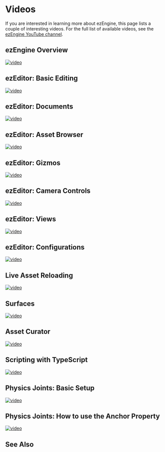 # Videos

If you are interested in learning more about ezEngine, this page lists a couple of interesting videos.
For the full list of available videos, see the [ezEngine YouTube channel](https://www.youtube.com/@ezEngine).

## ezEngine Overview

[![video](https://img.youtube.com/vi/fN5GIquWZLg/0.jpg)](https://www.youtube.com/watch?v=fN5GIquWZLg)

## ezEditor: Basic Editing

[![video](https://img.youtube.com/vi/tIr5UEgSz2s/0.jpg)](https://www.youtube.com/watch?v=tIr5UEgSz2s)

## ezEditor: Documents

[![video](https://img.youtube.com/vi/ky3HFWzuUk4/0.jpg)](https://www.youtube.com/watch?v=ky3HFWzuUk4)

## ezEditor: Asset Browser

[![video](https://img.youtube.com/vi/yDD6aQWgrqg/0.jpg)](https://www.youtube.com/watch?v=yDD6aQWgrqg)

## ezEditor: Gizmos

[![video](https://img.youtube.com/vi/ua70HBP93co/0.jpg)](https://www.youtube.com/watch?v=ua70HBP93co)

## ezEditor: Camera Controls

[![video](https://img.youtube.com/vi/qDiqRlzafLs/0.jpg)](https://www.youtube.com/watch?v=qDiqRlzafLs)

## ezEditor: Views

[![video](https://img.youtube.com/vi/2erB3AfSAJ0/0.jpg)](https://www.youtube.com/watch?v=2erB3AfSAJ0)

## ezEditor: Configurations

[![video](https://img.youtube.com/vi/ivkAIlbK5f0/0.jpg)](https://www.youtube.com/watch?v=ivkAIlbK5f0)

## Live Asset Reloading

[![video](https://img.youtube.com/vi/1OUJfB6ltWw/0.jpg)](https://www.youtube.com/watch?v=1OUJfB6ltWw)

## Surfaces

[![video](https://img.youtube.com/vi/zTKDNHpKz4o/0.jpg)](https://www.youtube.com/watch?v=zTKDNHpKz4o)

## Asset Curator

[![video](https://img.youtube.com/vi/q9_bGgBjENA/0.jpg)](https://www.youtube.com/watch?v=q9_bGgBjENA)

## Scripting with TypeScript

[![video](https://img.youtube.com/vi/T1eDenHWPKc/0.jpg)](https://www.youtube.com/watch?v=T1eDenHWPKc)

## Physics Joints: Basic Setup

[![video](https://img.youtube.com/vi/r3wVz3Xd8xU/0.jpg)](https://www.youtube.com/watch?v=r3wVz3Xd8xU)

## Physics Joints: How to use the Anchor Property

[![video](https://img.youtube.com/vi/xnQEaA8E0SM/0.jpg)](https://www.youtube.com/watch?v=xnQEaA8E0SM)

## See Also


